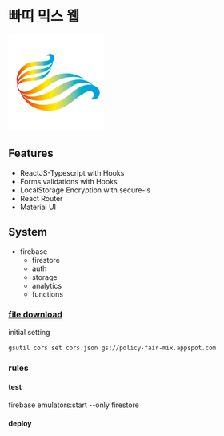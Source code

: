# 빠띠 믹스 웹

![](/public/android-icon-192x192.png)

## Features

- ReactJS-Typescript with Hooks
- Forms validations with Hooks
- LocalStorage Encryption with secure-ls
- React Router
- Material UI

## System

- firebase
  - firestore
  - auth
  - storage
  - analytics
  - functions

### [file download](https://firebase.google.com/docs/storage/web/download-files#cors_configuration)

initial setting

```
gsutil cors set cors.json gs://policy-fair-mix.appspot.com
```

### rules

#### test

firebase emulators:start --only firestore

#### deploy
